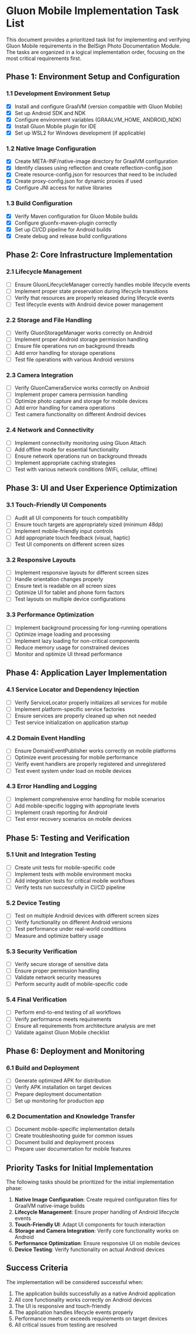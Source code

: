 # Gluon Mobile Implementation Task List

This document provides a prioritized task list for implementing and verifying Gluon Mobile requirements in the BelSign Photo Documentation Module. The tasks are organized in a logical implementation order, focusing on the most critical requirements first.

## Phase 1: Environment Setup and Configuration

### 1.1 Development Environment Setup
- [X] Install and configure GraalVM (version compatible with Gluon Mobile)
- [X] Set up Android SDK and NDK
- [X] Configure environment variables (GRAALVM_HOME, ANDROID_NDK)
- [X] Install Gluon Mobile plugin for IDE
- [X] Set up WSL2 for Windows development (if applicable)

### 1.2 Native Image Configuration
- [X] Create META-INF/native-image directory for GraalVM configuration
- [X] Identify classes using reflection and create reflection-config.json
- [X] Create resource-config.json for resources that need to be included
- [X] Create proxy-config.json for dynamic proxies if used
- [X] Configure JNI access for native libraries

### 1.3 Build Configuration
- [X] Verify Maven configuration for Gluon Mobile builds
- [X] Configure gluonfx-maven-plugin correctly
- [X] Set up CI/CD pipeline for Android builds
- [X] Create debug and release build configurations

## Phase 2: Core Infrastructure Implementation

### 2.1 Lifecycle Management
- [ ] Ensure GluonLifecycleManager correctly handles mobile lifecycle events
- [ ] Implement proper state preservation during lifecycle transitions
- [ ] Verify that resources are properly released during lifecycle events
- [ ] Test lifecycle events with Android device power management

### 2.2 Storage and File Handling
- [ ] Verify GluonStorageManager works correctly on Android
- [ ] Implement proper Android storage permission handling
- [ ] Ensure file operations run on background threads
- [ ] Add error handling for storage operations
- [ ] Test file operations with various Android versions

### 2.3 Camera Integration
- [ ] Verify GluonCameraService works correctly on Android
- [ ] Implement proper camera permission handling
- [ ] Optimize photo capture and storage for mobile devices
- [ ] Add error handling for camera operations
- [ ] Test camera functionality on different Android devices

### 2.4 Network and Connectivity
- [ ] Implement connectivity monitoring using Gluon Attach
- [ ] Add offline mode for essential functionality
- [ ] Ensure network operations run on background threads
- [ ] Implement appropriate caching strategies
- [ ] Test with various network conditions (WiFi, cellular, offline)

## Phase 3: UI and User Experience Optimization

### 3.1 Touch-Friendly UI Components
- [ ] Audit all UI components for touch compatibility
- [ ] Ensure touch targets are appropriately sized (minimum 48dp)
- [ ] Implement mobile-friendly input controls
- [ ] Add appropriate touch feedback (visual, haptic)
- [ ] Test UI components on different screen sizes

### 3.2 Responsive Layouts
- [ ] Implement responsive layouts for different screen sizes
- [ ] Handle orientation changes properly
- [ ] Ensure text is readable on all screen sizes
- [ ] Optimize UI for tablet and phone form factors
- [ ] Test layouts on multiple device configurations

### 3.3 Performance Optimization
- [ ] Implement background processing for long-running operations
- [ ] Optimize image loading and processing
- [ ] Implement lazy loading for non-critical components
- [ ] Reduce memory usage for constrained devices
- [ ] Monitor and optimize UI thread performance

## Phase 4: Application Layer Implementation

### 4.1 Service Locator and Dependency Injection
- [ ] Verify ServiceLocator properly initializes all services for mobile
- [ ] Implement platform-specific service factories
- [ ] Ensure services are properly cleaned up when not needed
- [ ] Test service initialization on application startup

### 4.2 Domain Event Handling
- [ ] Ensure DomainEventPublisher works correctly on mobile platforms
- [ ] Optimize event processing for mobile performance
- [ ] Verify event handlers are properly registered and unregistered
- [ ] Test event system under load on mobile devices

### 4.3 Error Handling and Logging
- [ ] Implement comprehensive error handling for mobile scenarios
- [ ] Add mobile-specific logging with appropriate levels
- [ ] Implement crash reporting for Android
- [ ] Test error recovery scenarios on mobile devices

## Phase 5: Testing and Verification

### 5.1 Unit and Integration Testing
- [ ] Create unit tests for mobile-specific code
- [ ] Implement tests with mobile environment mocks
- [ ] Add integration tests for critical mobile workflows
- [ ] Verify tests run successfully in CI/CD pipeline

### 5.2 Device Testing
- [ ] Test on multiple Android devices with different screen sizes
- [ ] Verify functionality on different Android versions
- [ ] Test performance under real-world conditions
- [ ] Measure and optimize battery usage

### 5.3 Security Verification
- [ ] Verify secure storage of sensitive data
- [ ] Ensure proper permission handling
- [ ] Validate network security measures
- [ ] Perform security audit of mobile-specific code

### 5.4 Final Verification
- [ ] Perform end-to-end testing of all workflows
- [ ] Verify performance meets requirements
- [ ] Ensure all requirements from architecture analysis are met
- [ ] Validate against Gluon Mobile checklist

## Phase 6: Deployment and Monitoring

### 6.1 Build and Deployment
- [ ] Generate optimized APK for distribution
- [ ] Verify APK installation on target devices
- [ ] Prepare deployment documentation
- [ ] Set up monitoring for production app

### 6.2 Documentation and Knowledge Transfer
- [ ] Document mobile-specific implementation details
- [ ] Create troubleshooting guide for common issues
- [ ] Document build and deployment process
- [ ] Prepare user documentation for mobile features

## Priority Tasks for Initial Implementation

The following tasks should be prioritized for the initial implementation phase:

1. **Native Image Configuration**: Create required configuration files for GraalVM native-image builds
2. **Lifecycle Management**: Ensure proper handling of Android lifecycle events
3. **Touch-Friendly UI**: Adapt UI components for touch interaction
4. **Storage and Camera Integration**: Verify core functionality works on Android
5. **Performance Optimization**: Ensure responsive UI on mobile devices
6. **Device Testing**: Verify functionality on actual Android devices

## Success Criteria

The implementation will be considered successful when:

1. The application builds successfully as a native Android application
2. All core functionality works correctly on Android devices
3. The UI is responsive and touch-friendly
4. The application handles lifecycle events properly
5. Performance meets or exceeds requirements on target devices
6. All critical issues from testing are resolved
